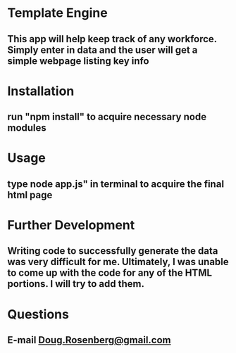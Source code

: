 # Template Engine

## This app will help keep track of any workforce. Simply enter in data and the user will get a simple webpage listing key info

# Installation

## run "npm install" to acquire necessary node modules

# Usage

## type node app.js" in terminal to acquire the final html page

# Further Development

## Writing code to successfully generate the data was very difficult for me. Ultimately, I was unable to come up with the code for any of the HTML portions. I will try to add them.

# Questions

## E-mail Doug.Rosenberg@gmail.com